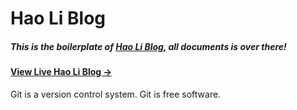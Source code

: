 # Hao Li Blog

##### This is the boilerplate of [Hao Li Blog](https://github.com/Vida42/Vida42.github.io), all documents is over there!

#### [View Live Hao Li Blog &rarr;](https://Vida42.github.io)

Git is a version control system.
Git is free software.